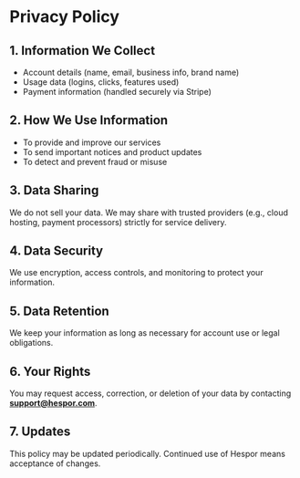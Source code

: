 # Privacy Policy

## 1. Information We Collect
- Account details (name, email, business info, brand name)
- Usage data (logins, clicks, features used)
- Payment information (handled securely via Stripe)

## 2. How We Use Information
- To provide and improve our services
- To send important notices and product updates
- To detect and prevent fraud or misuse

## 3. Data Sharing
We do not sell your data. We may share with trusted providers (e.g., cloud hosting, payment processors) strictly for service delivery.

## 4. Data Security
We use encryption, access controls, and monitoring to protect your information.

## 5. Data Retention
We keep your information as long as necessary for account use or legal obligations.

## 6. Your Rights
You may request access, correction, or deletion of your data by contacting **support@hespor.com**.

## 7. Updates
This policy may be updated periodically. Continued use of Hespor means acceptance of changes.
